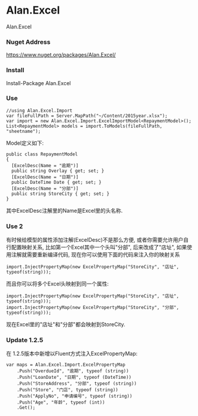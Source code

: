 # Alan.Excel
Alan.Excel

### Nuget Address

  https://www.nuget.org/packages/Alan.Excel/
  
### Install
  
  Install-Package Alan.Excel
  
### Use

    //using Alan.Excel.Import
    var fileFullPath = Server.MapPath("~/Content/2015year.xlsx");
    var import = new Alan.Excel.Import.ExcelImportModel<RepaymentModel>();
    List<RepaymentModel> models = import.ToModels(fileFullPath, "sheetname");
  
Model定义如下:


    public class RepaymentModel
    {
      [ExcelDesc(Name = "逾期")]
      public string Overlay { get; set; }
      [ExcelDesc(Name = "日期")]
      public DateTime Date { get; set; }
      [ExcelDesc(Name = "分部")]
      public string StoreCity { get; set; }
    }
  
  
其中ExcelDesc注解里的Name是Excel里的头名称.

### Use 2

有时候给模型的属性添加注解(ExcelDesc)不是那么方便, 或者你需要允许用户自行配置映射关系, 比如第一个Excel其中一个头叫"分部", 后来改成了"店址", 如果使用注解就需要重新编译代码, 现在你可以使用下面的代码来注入你的映射关系
	
	import.InjectPropertyMap(new ExcelPropertyMap("StoreCity", "店址", typeof(string)));

而且你可以将多个Excel头映射到同一个属性:

	import.InjectPropertyMap(new ExcelPropertyMap("StoreCity", "店址", typeof(string)));
	import.InjectPropertyMap(new ExcelPropertyMap("StoreCity", "分部", typeof(string)));

现在Excel里的"店址"和"分部"都会映射到StoreCity.

### Update 1.2.5
在 1.2.5版本中新增以Fluent方式注入ExcelPropertyMap:
	
	var maps = Alan.Excel.Import.ExcelPropertyMap
		.Push("OverdueId", "逾期", typeof (string))
		.Push("LoanDate", "日期", typeof (DateTime))
		.Push("StoreAddress", "分部", typeof (string))
		.Push("Store", "门店", typeof (string))
		.Push("ApplyNo", "申请编号", typeof (string))
		.Push("Age", "年龄", typeof (int))
		.Get();

